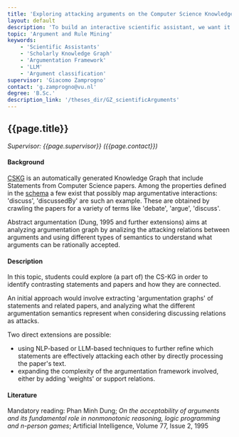 ```yaml
---
title: 'Exploring attacking arguments on the Computer Science Knowledge Graphs (CSKG)'
layout: default
description: 'To build an interactive scientific assistant, we want it to be able to provide sensible argument to the user. To this aim, we plan to use an automatically generated KG to understand which related papers could provide contrasting informations'
topic: 'Argument and Rule Mining' 
keywords: 
    - 'Scientific Assistants'
    - 'Scholarly Knowledge Graph'
    - 'Argumentation Framework'
    - 'LLM'
    - 'Argument classification'
supervisor: 'Giacomo Zamprogno'  
contact: 'g.zamprogno@vu.nl'
degree: 'B.Sc.'
description_link: '/theses_dir/GZ_scientificArguments'
---
```



<!-- The informtation below doesn´t need to be adjusted. It is automatically pulled from the frontmatter-->
## {{page.title}} 
*Supervisor: {{page.supervisor}} ({{page.contact}})*

#### Background

<a href='https://scholkg.kmi.open.ac.uk/cskg/documentation.php'>CSKG</a> is an automatically generated Knowledge Graph that include Statements from Computer Science papers. Among the properties defined in the <a href='https://scholkg.kmi.open.ac.uk/cskg/ontology'>schema</a> a few exist that possibly map argumentative interactions: 'discuss', 'discussedBy' are such an example. These are obtained by crawling the papers for a variety of terms like 'debate', 'argue', 'discuss'.

Abstract argumentation (Dung, 1995 and further extensions) aims at analyzing argumentation graph by analizing the attacking relations between arguments and using different types of semantics to understand what arguments can be rationally accepted.

#### Description

In this topic, students could explore (a part of) the CS-KG in order to identify contrasting statements and papers and how they are connected.

An initial approach would involve extracting 'argumentation graphs' of statements and related papers, and analyzing what the different argumentation semantics represent when considering discussing relations as attacks.

Two direct extensions are possible:
 - using NLP-based or LLM-based techniques to further refine which statements are effectively attacking each other by directly processing the paper's text.
 - expanding the complexity of the argumentation framework involved, either by adding 'weights' or support relations.

#### Literature

Mandatory reading:
Phan Minh Dung; <i>On the acceptability of arguments and its fundamental role in nonmonotonic reasoning, logic programming and n-person games</i>; Artificial Intelligence, Volume 77, Issue 2, 1995
